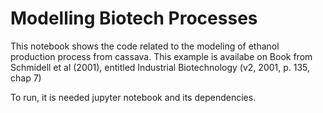# Modelling Biotech Processes
This notebook shows the code related to the modeling of ethanol production process from cassava.
This example is availabe on Book from Schmidell et al (2001), entitled Industrial Biotechnology  (v2, 2001, p. 135, chap 7)

To run, it is needed jupyter notebook and its dependencies.

